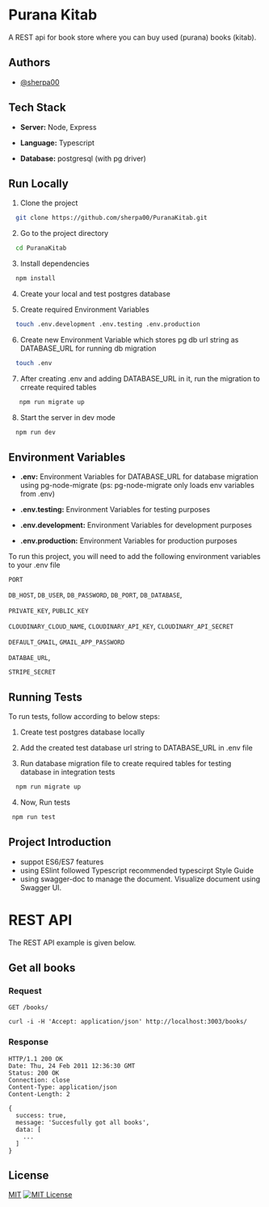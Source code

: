# Purana Kitab

A REST api for book store where you can buy used (purana) books (kitab).

## Authors

- [@sherpa00](https://www.github.com/sherpa00)

## Tech Stack

- **Server:** Node, Express

- **Language:** Typescript

- **Database:** postgresql (with pg driver)

## Run Locally

1. Clone the project

```bash
  git clone https://github.com/sherpa00/PuranaKitab.git
```

2. Go to the project directory

```bash
  cd PuranaKitab
```

3. Install dependencies

```bash
  npm install
```

4. Create your local and test postgres database

5. Create required Environment Variables

```bash
  touch .env.development .env.testing .env.production
```

6. Create new Environment Variable which stores pg db url string as DATABASE_URL for running db migration

```bash
  touch .env
```

7. After creating .env and adding DATABASE_URL in it, run the migration to crreate required tables

```bash
   npm run migrate up
```

8. Start the server in dev mode

```bash
  npm run dev
```

## Environment Variables

- **.env:** Environment Variables for DATABASE_URL for database migration using pg-node-migrate (ps: pg-node-migrate only loads env variables from .env)

- **.env.testing:** Environment Variables for testing purposes

- **.env.development:** Environment Variables for development purposes

- **.env.production:** Environment Variables for production purposes

To run this project, you will need to add the following environment variables to your .env file

`PORT`

`DB_HOST`,
`DB_USER`,
`DB_PASSWORD`,
`DB_PORT`,
`DB_DATABASE`,

`PRIVATE_KEY`,
`PUBLIC_KEY`

`CLOUDINARY_CLOUD_NAME`,
`CLOUDINARY_API_KEY`,
`CLOUDINARY_API_SECRET`

`DEFAULT_GMAIL`,
`GMAIL_APP_PASSWORD`

`DATABAE_URL`,

`STRIPE_SECRET`

## Running Tests

To run tests, follow according to below steps:

1. Create test postgres database locally

2. Add the created test database url string to DATABASE_URL in .env file

3. Run database migration file to create required tables for testing database in integration tests

```bash
  npm run migrate up
```

4. Now, Run tests

```bash
 npm run test
```

## Project Introduction

- suppot ES6/ES7 features
- using ESlint followed Typescript recommended typescirpt Style Guide
- using swagger-doc to manage the document. Visualize document using Swagger UI.

# REST API

The REST API example is given below.

## Get all books

### Request

`GET /books/`

    curl -i -H 'Accept: application/json' http://localhost:3003/books/

### Response

    HTTP/1.1 200 OK
    Date: Thu, 24 Feb 2011 12:36:30 GMT
    Status: 200 OK
    Connection: close
    Content-Type: application/json
    Content-Length: 2

    {
      success: true,
      message: 'Succesfully got all books',
      data: [
        ...
      ]
    }

## License

[MIT](https://choosealicense.com/licenses/mit/) [![MIT License](https://img.shields.io/badge/License-MIT-green.svg)](https://choosealicense.com/licenses/mit/)

```

```
